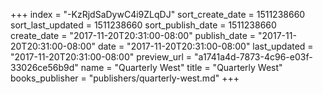 +++
index = "-KzRjdSaDywC4i9ZLqDJ"
sort_create_date = 1511238660
sort_last_updated = 1511238660
sort_publish_date = 1511238660
create_date = "2017-11-20T20:31:00-08:00"
publish_date = "2017-11-20T20:31:00-08:00"
date = "2017-11-20T20:31:00-08:00"
last_updated = "2017-11-20T20:31:00-08:00"
preview_url = "a1741a4d-7873-4c96-e03f-33026ce56b9d"
name = "Quarterly West"
title = "Quarterly West"
books_publisher = "publishers/quarterly-west.md"
+++
